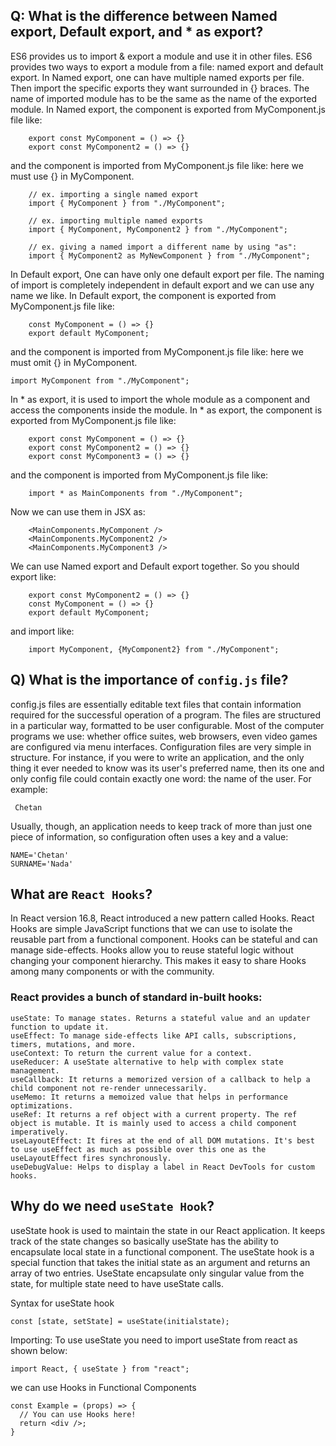 ## Q: What is the difference between Named export, Default export, and * as export?

ES6 provides us to import & export a module and use it in other files. ES6 provides two ways to export a module from a file: named export and default export. In Named export, one can have multiple named exports per file. Then import the specific exports they want surrounded in {} braces. The name of imported module has to be the same as the name of the exported module. In Named export, the component is exported from MyComponent.js file like:
```
    export const MyComponent = () => {}
    export const MyComponent2 = () => {}
```
and the component is imported from MyComponent.js file like: here we must use {} in MyComponent.
```
    // ex. importing a single named export
    import { MyComponent } from "./MyComponent";

    // ex. importing multiple named exports
    import { MyComponent, MyComponent2 } from "./MyComponent";

    // ex. giving a named import a different name by using "as":
    import { MyComponent2 as MyNewComponent } from "./MyComponent";
```

In Default export, One can have only one default export per file. The naming of import is completely independent in default export and we can use any name we like. In Default export, the component is exported from MyComponent.js file like:
```
    const MyComponent = () => {}
    export default MyComponent;
```
and the component is imported from MyComponent.js file like: here we must omit {} in MyComponent.
```    
import MyComponent from "./MyComponent"; 
```

In * as export, it is used to import the whole module as a component and access the components inside the module. In * as export, the component is exported from MyComponent.js file like:
```
    export const MyComponent = () => {}
    export const MyComponent2 = () => {}
    export const MyComponent3 = () => {}
```

and the component is imported from MyComponent.js file like:
```
    import * as MainComponents from "./MyComponent";
```    
Now we can use them in JSX as:
```
    <MainComponents.MyComponent />
    <MainComponents.MyComponent2 />
    <MainComponents.MyComponent3 />
```

We can use Named export and Default export together. So you should export like:
```
    export const MyComponent2 = () => {}
    const MyComponent = () => {}
    export default MyComponent;
```

and import like:
```
    import MyComponent, {MyComponent2} from "./MyComponent";
```
## Q) What is the importance of `config.js` file?

config.js files are essentially editable text files that contain information required for the successful operation of a program. The files are structured in a particular way, formatted to be user configurable. Most of the computer programs we use: whether office suites, web browsers, even video games are configured via menu interfaces. Configuration files are very simple in structure. For instance, if you were to write an application, and the only thing it ever needed to know was its user's preferred name, then its one and only config file could contain exactly one word: the name of the user. For example:

  ```  Chetan ```

Usually, though, an application needs to keep track of more than just one piece of information, so configuration often uses a key and a value:

``` 
NAME='Chetan'
SURNAME='Nada' 
```

## What are `React Hooks`?

In React version 16.8, React introduced a new pattern called Hooks. React Hooks are simple JavaScript functions that we can use to isolate the reusable part from a functional component. Hooks can be stateful and can manage side-effects. Hooks allow you to reuse stateful logic without changing your component hierarchy. This makes it easy to share Hooks among many components or with the community.

### React provides a bunch of standard in-built hooks:

    useState: To manage states. Returns a stateful value and an updater function to update it.
    useEffect: To manage side-effects like API calls, subscriptions, timers, mutations, and more.
    useContext: To return the current value for a context.
    useReducer: A useState alternative to help with complex state management.
    useCallback: It returns a memorized version of a callback to help a child component not re-render unnecessarily.
    useMemo: It returns a memoized value that helps in performance optimizations.
    useRef: It returns a ref object with a current property. The ref object is mutable. It is mainly used to access a child component imperatively.
    useLayoutEffect: It fires at the end of all DOM mutations. It's best to use useEffect as much as possible over this one as the useLayoutEffect fires synchronously.
    useDebugValue: Helps to display a label in React DevTools for custom hooks.

##  Why do we need `useState Hook`?

useState hook is used to maintain the state in our React application. It keeps track of the state changes so basically useState has the ability to encapsulate local state in a functional component. The useState hook is a special function that takes the initial state as an argument and returns an array of two entries. UseState encapsulate only singular value from the state, for multiple state need to have useState calls.

Syntax for useState hook
 ```
const [state, setState] = useState(initialstate);
 ```

Importing: To use useState you need to import useState from react as shown below:

```
import React, { useState } from "react";
```

we can use Hooks in Functional Components
```
const Example = (props) => {
  // You can use Hooks here!
  return <div />;
}
```